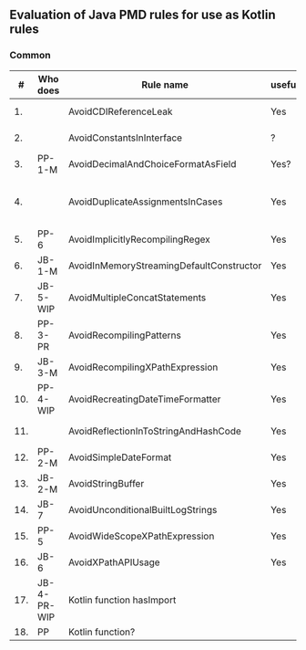 Evaluation of Java PMD rules for use as Kotlin rules
---
### Common

| #   | Who does    | Rule name                                | useful | complexity | used by sponsors | importance  | already available | note / to investigate                                                                                                   |
|-----|-------------|------------------------------------------|--------|------------|------------------|-------------|-------------------|-------------------------------------------------------------------------------------------------------------------------|
| 1.  |             | AvoidCDIReferenceLeak                    | Yes    | Medium     | No               | Low         | Not found         | Kotlin mostly not used with Java/JakartaEE                                                                              |
| 2.  |             | AvoidConstantsInInterface                | ?      | Low?       | Yes              | Low         | Not found         | To investiate                                                                                                           |
| 3.  | PP-1-M      | AvoidDecimalAndChoiceFormatAsField       | Yes?   | Low        | Yes              | High        | Not found         | NumberFormat/DateFormat not included?                                                                                   |
| 4.  |             | AvoidDuplicateAssignmentsInCases         | Yes    | Medium     | Yes              | Low/Medium  | Partly found      | Detekt:DuplicateCaseInWhenExpression has overlap but is not the same. Add example, doc, Questionable if occuring often. |
| 5.  | PP-6        | AvoidImplicitlyRecompilingRegex          | Yes    | High       | Yes              | High        | Not found         | Kotlin has own String/regex, also occurs here? support both?                                                            |
| 6.  | JB-1-M      | AvoidInMemoryStreamingDefaultConstructor | Yes    | Low        | Yes              | High        | Not found         | Kotlin types? -> No                                                                                                     |
| 7.  | JB-5-WIP    | AvoidMultipleConcatStatements            | Yes    | Medium     | Yes              | High        | Not found         | How concat in Kotlin? Seems like Java                                                                                   | 
| 8.  | PP-3-PR     | AvoidRecompilingPatterns                 | Yes    | Low/Medium | Yes              | High        | Not found         | Kotlin version?                                                                                                         |
| 9.  | JB-3-M      | AvoidRecompilingXPathExpression          | Yes    | Low        | Yes              | Medium/High | Not found         | Good example ThreadLocal in Kotlin - Done                                                                               |
| 10. | PP-4-WIP    | AvoidRecreatingDateTimeFormatter         | Yes    | Medium     | Yes              | High        | Not found         | -                                                                                                                       |
| 11. |             | AvoidReflectionInToStringAndHashCode     | Yes    | Low/Medium | Yes              | Low/Medium  | Not found         | -                                                                                                                       |
| 12. | PP-2-M      | AvoidSimpleDateFormat                    | Yes    | Low        | Yes              | Medium      | Not found         |                                                                                                                         |
| 13. | JB-2-M      | AvoidStringBuffer                        | Yes    | Low        | Yes              | Low/Medium  | Not found         |                                                                                                                         |
| 14. | JB-7        | AvoidUnconditionalBuiltLogStrings        | Yes    | High       | Yes              | Medium      | Not found         |                                                                                                                         | 
| 15. | PP-5        | AvoidWideScopeXPathExpression            | Yes    | Low        | Yes              | Medium      | Not found         |                                                                                                                         | 
| 16. | JB-6        | AvoidXPathAPIUsage                       | Yes    | Low        | Yes              | Medium      | Not found         | remove VTD reference?, seems old, better alternatives?                                                                  |
| 17. | JB-4-PR-WIP | Kotlin function hasImport                |        |            |                  |             |                   | source to review, not tested, to build+test (how?)                                                                      |
| 18. | PP          | Kotlin function?                         |        |            |                  |             |                   |                                                                                                                         |

